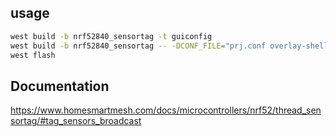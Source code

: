 ## usage
```bash
west build -b nrf52840_sensortag -t guiconfig
west build -b nrf52840_sensortag -- -DCONF_FILE="prj.conf overlay-shell.conf"
west flash
```

## Documentation
https://www.homesmartmesh.com/docs/microcontrollers/nrf52/thread_sensortag/#tag_sensors_broadcast
